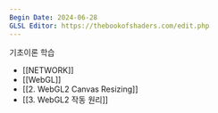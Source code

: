 ```yaml
---
Begin Date: 2024-06-28
GLSL Editor: https://thebookofshaders.com/edit.php
---
```


기초이론 학습  
- [[NETWORK]] 
- [[WebGL]]
- [[2. WebGL2 Canvas Resizing]]
- [[3. WebGL2 작동 원리]]

